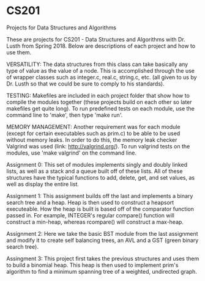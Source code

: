 # CS201
Projects for Data Structures and Algorithms

These are projects for CS201 - Data Structures and Algorithms with Dr. Lusth from Spring 2018. Below are descriptions of each
project and how to use them.

VERSATILITY:
The data structures from this class can take basically any type of value as the value of a node. This is accomplished through 
the use of wrapper classes such as integer.c, real.c, string.c, etc. (all given to us by Dr. Lusth so that we could be sure to 
comply to his standards).

TESTING:
Makefiles are included in each project folder that show how to compile the modules together (these projects build on each other
so later makefiles get quite long). To run predefined tests on each module, use the command line to 'make', then type 'make run'.

MEMORY MANAGEMENT:
Another requirement was for each module (except for certain executables such as prim.c) to be able to be used without memory leaks.
In order to do this, the memory leak checker Valgrind was used (link: http://valgrind.org/). To run valgrind tests on the modules,
use 'make valgrind' on the command line.

Assignment 0:
This set of modules implements singly and doubly linked lists, as well as a stack and a queue built off of these lists. All of
these structures have the typical functions to add, delete, get, and set values, as well as display the entire list.

Assignment 1:
This assignment builds off the last and implements a binary search tree and a heap. Heap is then used to construct a heapsort
executeable. How the heap is built is based off of the comparator function passed in. For example, INTEGER's regular compare()
function will construct a min-heap, whereas rcompare() will construct a max-heap.

Assignment 2:
Here we take the basic BST module from the last assignment and modify it to create self balancing trees, an AVL and a GST (green
binary search tree).

Assingment 3:
This project first takes the previous structures and uses them to build a binomial heap. This heap is then used to implement prim's
algorithm to find a minimum spanning tree of a weighted, undirected graph.
